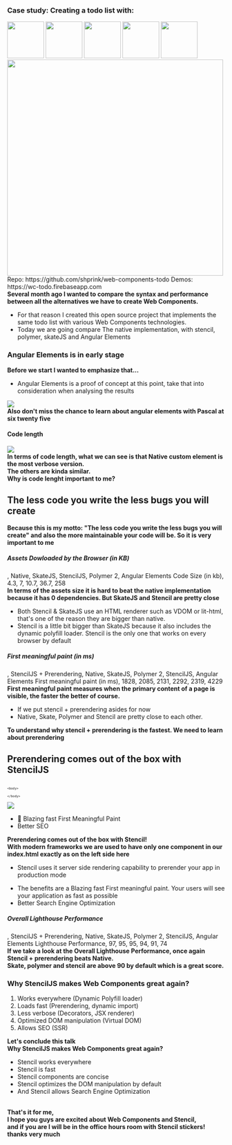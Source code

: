<section>
    <h3 class="">Case study: Creating a todo list with:</h3>
    <div style="margin: 0;">
        <img src="../../img/web_component-logo.png" height="85" class="img-plain no-margin"/>
        <img src="../../img/stencil-logo.png" height="85" class="img-plain no-margin"/>
        <img src="../../img/polymer-logo.png" height="85" class="img-plain no-margin"/>
        <img src="../../img/skatejs-logo.png" height="85" class="img-plain no-margin"/>
        <img src="../../img/angular-logo.png" height="85" class="img-plain no-margin"/>
    </div>
    <img src="./img/todo.gif" class="img-plain no-margin" width="500" />
    <br/>
    Repo: https://github.com/shprink/web-components-todo
    Demos: https://wc-todo.firebaseapp.com
    <aside class="notes">
        <b>Several month ago I wanted to compare the syntax and performance between all the alternatives we have to create Web Components.</b>
        </br>
        <ul>
            <li>For that reason I created this open source project that implements the same todo list with various Web Components technologies. </li>
            <li>Today we are going compare The native implementation, with stencil, polymer, skateJS and Angular Elements</li>
        </ul>
    </aside>
</section>

<!-- <section>
    <div style="margin: 0 0;">
    <img src="../../img/web_component-logo.png" height="125" class="img-plain"/>
    <img src="../../img/stencil-logo.png" height="125" class="img-plain"/>
    <img src="../../img/polymer-logo.png" height="125" class="img-plain"/>
    <img src="../../img/skatejs-logo.png" height="125" class="img-plain"/>
    <img src="../../img/angular-logo.png" height="125" class="img-plain"/>
    <img src="../../img/vue-logo.png" height="125" class="img-plain"/>
    </div>
    <img src="./img/todo.gif" class="img-plain"/>
    <aside class="notes">
        <b>The app is a simple todo list, where you can add, remove and check items that I implemented with the above the libraries.</b>
    </aside>
</section> -->

<section>
    <i style="font-size: 200px; color: yellow" class="fa fa-exclamation-triangle"></i>
    <h3>Angular Elements is in early stage</h3>
    <!-- <ul>
         <li class="fragment">I try not be biased</li>
         <li class="fragment"></li>
    </ul> -->
    <aside class="notes">
        <b>Before we start I wanted to emphasize that...</b>
        <ul>
            <!-- <li>I am not biased: I am not payed by anyone to say good things or bad things about any of those technologies</li>
            <li>I followed the docs: like a normal user would do to start with those libraries</li>
            <li>no optimizations was made: the results that I am about to share are what you get out of the box</li> -->
            <li>Angular Elements is a proof of concept at this point, take that into consideration when analysing the results</li>
        </ul>
    </aside>
</section>

<section data-background-color="#fff">
    <img src="./img/angular_elements.png"  class="img-plain"/>
    <aside class="notes">
        <b>Also don't miss the chance to learn about angular elements with Pascal at six twenty five</b>
    </aside>
</section>

<section>
    <h4>Code length</h4>
    <img src="./img/stencil_vs_wc.png" class="img-plain no-margin"/>
    <aside class="notes">
        <b>In terms of code length, what we can see is that Native custom element is the most verbose version. <br/>The others are kinda similar.</b>
        <br/>
        <b>Why is code lenght important to me?</b>
    </aside>
</section>

<section>
    <h2 style="text-transform: initial;">The less code you write <span style="color: var(--blue)">the less bugs you will create</span></h2>
    <aside class="notes">
        <b>Because this is my motto: "The less code you write the less bugs you will create" and also the more maintainable your code will be. So it is very important to me</b>
    </aside>
</section>

<section>
    <h5>Assets Dowloaded by the Browser (in KB)</h5>
    <canvas data-chart="horizontalBar">
, Native, SkateJS, StencilJS, Polymer 2, Angular Elements
<!-- This is a comment that will be ignored -->
Code Size (in kb), 4.3, 7, 10.7, 36.7, 258
    <!--
{
    "data": {
        "datasets": [
            {
                "label": "My First Dataset",
                "fill": false,
                "backgroundColor": [
                    "#ef5a25",
                    "#1b4678",
                    "white",
                    "#f4224d",
                    "#d8002c"
                ],
                "borderColor": [
                    "#f05118",
                    "#1b4678",
                    "white",
                    "#f4224d",
                    "#bb0029"
                ],
                "borderWidth": 1
            }
        ]
    },
    "options": {
        "responsive": true,
        "scales": {
            "yAxes": [
                {
                    "stacked": true,
                    "ticks": {
                        "fontSize": 25
                    },
                    "gridLines": {
                        "display": false
                    }
                }
            ],
            "xAxes": [
                {
                    "stacked": false,
                    "ticks": {
                        "beginAtZero": true
                    },
                    "gridLines": {
                        "color": "rgba(255, 255, 255, 0.2)"
                    }
                }
            ]
        },
        "legend": {
            "display": false
        }
    }
}
    -->
    </canvas>
    <aside class="notes">
        <b>In terms of the assets size it is hard to beat the native implementation because it has 0 dependencies. But SkateJS and Stencil are pretty close</b>
        <ul>
            <li>Both Stencil & SkateJS use an HTML renderer such as VDOM or lit-html, that's one of the reason they are bigger than native.</li>
            <li>Stencil is a little bit bigger than SkateJS because it also includes the dynamic polyfill loader. Stencil is the only one that works on every browser by default</li>
        </ul>
    </aside>
</section>


<section>
    <h5>First meaningful paint (in ms)</h5>
    <canvas data-chart="horizontalBar">
, StencilJS + Prerendering, Native, SkateJS, Polymer 2, StencilJS, Angular Elements
<!-- This is a comment that will be ignored -->
First meaningful paint (in ms), 1828, 2085, 2131, 2292, 2319, 4229
    <!--
{
    "data": {
        "datasets": [
            {
                "label": "My First Dataset",
                "fill": false,
                "backgroundColor": [
                    "white",
                    "#ef5a25",
                    "#1b4678",
                    "#f4224d",
                    "white",
                    "#d8002c"
                ],
                "borderColor": [
                    "white",
                    "#f05118",
                    "#1b4678",
                    "#f4224d",
                    "white",
                    "#bb0029"
                ],
                "borderWidth": 1
            }
        ]
    },
    "options": {
        "responsive": true,
        "scales": {
            "yAxes": [
                {
                    "stacked": true,
                    "ticks": {
                        "fontSize": 25
                    },
                    "gridLines": {
                        "display": false
                    }
                }
            ],
            "xAxes": [
                {
                    "stacked": false,
                    "ticks": {
                        "beginAtZero": true
                    },
                    "gridLines": {
                        "color": "rgba(255, 255, 255, 0.2)"
                    }
                }
            ]
        },
        "legend": {
            "display": false
        }
    }
}
    -->
    </canvas>
    <aside class="notes">
        <b>First meaningful paint measures when the primary content of a page is visible, the faster the better of course.</b>
        <br/>
        <ul>
            <li>If we put stencil + prerendering asides for now</li>
            <li>Native, Skate, Polymer and Stencil are pretty close to each other.</li>
        </ul>
        <b>To understand why stencil + prerendering is the fastest. We need to learn about prerendering</b>
    </aside>
</section>

<section>
    <h2 style="text-transform: initial;"> <span style="color: var(--blue)">Prerendering</span> comes <span style="color: var(--blue)">out of the box</span> with StencilJS</h2>
    <div layout="row" layout-align="center center">
        <div layout="column" flex="30" layout-align="center center">
<pre style="font-size: 60%;text-align:left;"><code class="html" data-trim>
&lt;body&gt;
  <my-app></my-app>
&lt;/body&gt;
</code></pre>
        </div>
        <div class="fragment" data-fragment-index="1" layout="column" flex="5" layout-align="center center">
            <i class="fa fa-arrow-circle-right"></i>
        </div>
        <div class="fragment" data-fragment-index="1" layout="column" flex="60" layout-align="center center">
            <img src="./img/prerendering.png" class="img-plain"/>
        </div>
    </div>
    <ul>
        <li class="fragment">🚀 Blazing fast First Meaningful Paint</li>
        <li class="fragment">Better SEO</li>
    </ul>
    <aside class="notes">
        <b>Prerendering comes out of the box with Stencil!</b>
        <br/>
        <b>With modern frameworks we are used to have only one component in our index.html exactly as on the left side here</b>
        <br/>
        <ul>
            <li>Stencil uses it server side rendering capability to prerender your app in production mode</li>
        </ul>
        <ul>
            <li>The benefits are a Blazing fast First meaningful paint. Your users will see your application as fast as possible</li>
            <li>Better Search Engine Optimization</li>
        </ul>
    </aside>
</section>

<section>
    <h5>Overall Lighthouse Performance</h5>
    <canvas data-chart="horizontalBar">
, StencilJS + Prerendering, Native, SkateJS, Polymer 2, StencilJS, Angular Elements
<!-- This is a comment that will be ignored -->
Lighthouse Performance, 97, 95, 95, 94,  91, 74
    <!--
{
    "data": {
        "datasets": [
            {
                "label": "My First Dataset",
                "fill": false,
                "backgroundColor": [
                    "white",
                    "#ef5a25",
                    "#1b4678",
                    "#f4224d",
                    "white",
                    "#d8002c"
                ],
                "borderColor": [
                    "white",
                    "#f05118",
                    "#1b4678",
                    "#f4224d",
                    "white",
                    "#bb0029"
                ],
                "borderWidth": 1
            }
        ]
    },
    "options": {
        "responsive": true,
        "scales": {
            "yAxes": [
                {
                    "stacked": true,
                    "ticks": {
                        "fontSize": 25
                    },
                    "gridLines": {
                        "display": false
                    }
                }
            ],
            "xAxes": [
                {
                    "stacked": false,
                    "ticks": {
                        "beginAtZero": true
                    },
                    "gridLines": {
                        "color": "rgba(255, 255, 255, 0.2)"
                    }
                }
            ]
        },
        "legend": {
            "display": false
        }
    }
}
    -->
    </canvas>
    <aside class="notes">
        <b>If we take a look at the Overall Lighthouse Performance, once again Stencil + prerendering beats Native.
        <br/> Skate, polymer and stencil are above 90 by default which is a great score.</b>
    </aside>
</section>

<!-- <section>
    <h3>Ranking</h3>
    <div layout="row" layout-align="center end" h100>
        <div flex="46" layout="column" layout-align="center center">
           <div layout="row" layout-align="center center">
                <img src="../../img/web_component-logo.png" height="85" class="img-plain no-margin"/>
                <img src="../../img/stencil-logo.png" height="85" class="img-plain no-margin"/>
                <img src="../../img/polymer-logo.png" height="85" class="img-plain no-margin"/>
                <img src="../../img/skatejs-logo.png" height="85" class="img-plain no-margin"/>
            </div>
            <div style="background-color: silver; height: 200px; width: 100%;"></div>
        </div>
        <div flex="33" layout="column" layout-align="center center">
           <div layout="row" layout-align="center center">
                 <img src="../../img/stencil-logo.png" height="85" class="img-plain no-margin"/> + Prerendering
            </div>
            <div style="background-color: silver; height: 300px; width: 100%;"></div>
        </div>
        <div flex="20" layout="column" layout-align="center center">
           <div layout="row" layout-align="center center">
                <img src="../../img/angular-logo.png" height="85" class="img-plain no-margin"/>
            <img src="../../img/vue-logo.png" height="85" class="img-plain no-margin"/>
            </div>
            <div style="background-color: silver; height: 100px; width: 100%;"></div>
        </div>
    </div>
    <aside class="notes">
        <b>If I had to rank those technologies I would rank them like this</b>
        <ul>
            <li></li>
        </ul>
        <b></b>
    </aside>
</section> -->

<section>
    <h3>Why StencilJS makes Web Components great again?</h3>
    <ol>
        <li class="fragment"><span style="color: var(--blue)">Works everywhere</span> (Dynamic Polyfill loader)</li>
        <li class="fragment"><span style="color: var(--blue)">Loads fast</span> (Prerendering, dynamic import)</li>
        <li class="fragment"><span style="color: var(--blue)">Less verbose</span> (Decorators, JSX renderer)</li>
        <li class="fragment"><span style="color: var(--blue)">Optimized DOM manipulation</span> (Virtual DOM)</li>
        <li class="fragment"><span style="color: var(--blue)">Allows SEO</span> (SSR)</li>
    </ol>
    <aside class="notes">
        <b>Let's conclude this talk</b>
        <br/>
        <b>Why StencilJS makes Web Components great again?</b>
        <br/>
        <ul>
            <li>Stencil works everywhere</li>
            <li>Stencil is fast</li>
            <li>Stencil components are concise</li>
            <li>Stencil optimizes the DOM manipulation by default</li>
            <li>And Stencil allows Search Engine Optimization</li>
        </ul>
        <br/>
        <b>That's it for me,
        <br/>I hope you guys are excited about Web Components and Stencil,<br/> and if you are I will be in the office hours room with Stencil stickers! thanks very much</b>
    </aside>
</section>